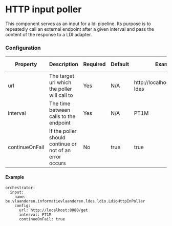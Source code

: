 # HTTP input poller

This component serves as an input for a ldi pipeline.
Its purpose is to repeatedly call an external endpoint after a given interval and pass the content of the response to a LDI adapter.


### Configuration

| Property       | Description                                             | Required | Default | Example                       | Supported values                                                        |
|----------------|---------------------------------------------------------|----------|---------|-------------------------------|-------------------------------------------------------------------------|
| url            | The target url which the poller will call to            | Yes      | N/A     | http://localhost:8080/my-ldes | HTTP and HTTPS urls                                                     |
| interval       | The time between calls to the endpoint                  | Yes      | N/A     | PT1M                          | [ISO 8601](https://tc39.es/proposal-temporal/docs/duration.html) format |
| continueOnFail | If the poller should continue or not of an error occurs | No       | true    | true                          | true or false                                                           |


#### Example

```agsl
orchestrator:
  input:
    name: be.vlaanderen.informatievlaanderen.ldes.ldio.LdioHttpInPoller
    config:
      url: http://localhost:8080/get
      interval: PT1M
      continueOnFail: true
```